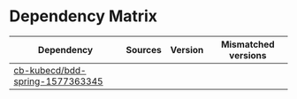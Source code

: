 # Dependency Matrix

Dependency | Sources | Version | Mismatched versions
---------- | ------- | ------- | -------------------
[cb-kubecd/bdd-spring-1577363345](https://github.com/cb-kubecd/bdd-spring-1577363345.git) |  | []() | 
